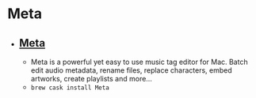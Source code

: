 # Meta
- [Meta](https://www.nightbirdsevolve.com/meta/)
  -   
  - Meta is a powerful yet easy to use music tag editor for Mac. Batch edit audio metadata, rename files, replace characters, embed artworks, create playlists and more…
  - `brew cask install Meta`
